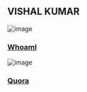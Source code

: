 ## VISHAL KUMAR
![image](https://qph.ec.quoracdn.net/main-qimg-79d77e3edbad4e35785402b59ce42b91-c)
### [WhoamI](#WhoamI)

![image](https://qph.fs.quoracdn.net/main-thumb-113402770-200-agpgpkvhzjjshtivxogrhwsfhnewqzno.jpeg)
### [Quora](https://www.quora.com/profile/Vishal-566)
